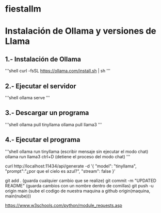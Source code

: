 # fiestallm

# Instalación de Ollama y versiones de Llama

## 1.- Instalación de Ollama
'''shell
curl -fsSL https://ollama.com/install.sh | sh
'''

## 2.- Ejecutar el servidor
'''shell
ollama serve
'''

## 3.- Descargar un programa
'''shell
ollama pull tinyllama 
ollama pull llama3
'''

## 4.- Ejecutar el programa
'''shell
ollama run tinyllama (escribir mensaje sin ejecutar el modo chat)
ollama run llama3
ctrl+D (detiene el proceso del modo chat)
'''

curl http://localhost:11434/api/generate -d '{
  "model": "tinyllama",
  "prompt":"¿por que el cielo es azul?",
  "stream": false
}'

git add . (guarda cualquier cambio que se realize)
git commit -m "UPDATED README" (guarda cambios con un nombre dentro de comillas)
git push -u origin main (sube el codigo de nuestra maquina a github origin(maquina, main(nube)))

https://www.w3schools.com/python/module_requests.asp